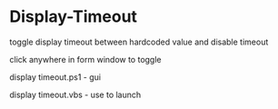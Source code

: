 # Display-Timeout
toggle display timeout between hardcoded value and disable timeout

click anywhere in form window to toggle

display timeout.ps1 - gui

display timeout.vbs - use to launch
